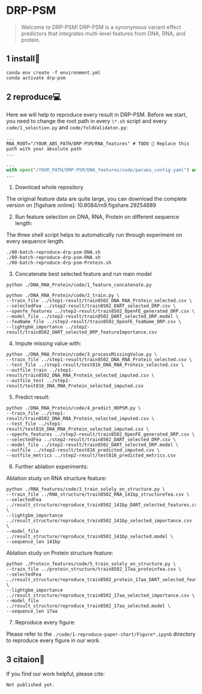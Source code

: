 # DRP-PSM


> Welcome to DRP-PSM! DRP-PSM is a synonymous variant effect predictors that integrates multi-level features from DNA, RNA, and protein.


## 1 install🔧

```shell
conda env create -f environment.yml
conda activate drp-psm
```


## 2 reproduce💻

Here we will help to reproduce every result in DRP-PSM.
Before we start, you need to change the root path in every `\*.sh` script and every `code/1_selection.py` and `code/foldValidaton.py`:

```shell
...
RNA_ROOT="/YOUR_ABS_PATH/DRP-PSM/RNA_features" # TODO 🚨 Replace this path with your absolute path
...
```


```python
...
with open("/YOUR_PATH/DRP-PSM/DNA_features/code/params_config.yaml") as f: # TODO 🚨 Replace this path as your absolute path
...
```

1. Download whole repository

The original feature data are quite large, you can download the complete version on [figshare online]: 10.6084/m9.figshare.29254889 



2. Run feature selection on DNA, RNA, Protein on different sequence length:

The three shell script helps to automatically run through experiment on every sequence length.

```shell
./00-batch-reproduce-drp-psm-DNA.sh
./00-batch-reproduce-drp-psm-RNA.sh
./00-batch-reproduce-drp-psm-Protein.sh
```

3. Concatenate best selected feature and run main model

```shell
python ./DNA_RNA_Protein/code/1_feature_concatenate.py

python ./DNA_RNA_Protein/code/2_train.py \
--train_file ../step1-result/train8502_DNA_RNA_Protein_selected.csv \
--selectedFea ../step2-result/train8502_DART_selected_DRP.csv \
--openfe_features ../step2-result/train8502_OpenFE_generated_DRP.csv \
--model_file ../step2-result/train8502_DART_selected_DRP.model \
--feaName_file ../step2-result/train8502_OpenFE_feaName_DRP.csv \
--lightgbm_importance ../step2-result/train8502_DART_selected_DRP_featureImportance.csv
```

4. Impute missing value with:

```shell
python ./DNA_RNA_Protein/code/3_processMissingValue.py \
--train_file ../step1-result/train8502_DNA_RNA_Protein_selected.csv \
--test_file ../step1-result/test816_DNA_RNA_Protein_selected.csv \
--outfile_train ../step1-result/train8502_DNA_RNA_Protein_selected_imputed.csv \
--outfile_test ../step1-result/test816_DNA_RNA_Protein_selected_imputed.csv
```

5. Predict result:

```shell
python ./DNA_RNA_Protein/code/4_predict_HDPSM.py \
--train_file ../step1-result/train8502_DNA_RNA_Protein_selected_imputed.csv \
--test_file ../step1-result/test816_DNA_RNA_Protein_selected_imputed.csv \
--openfe_features ../step2-result/train8502_OpenFE_generated_DRP.csv \
--selectedFea ../step2-result/train8502_DART_selected_DRP.csv \
--model_file ../step2-result/train8502_DART_selected_DRP.model \
--outfile ../step2-result/test816_predicted_imputed.csv \
--outfile_metrics ../step2-result/test816_predicted_metrics.csv
```

6. Further ablation experiments:

Ablation study on RNA structure feature:

```shell
python ./RNA_features/code/3_train_solely_on_structure.py \
--train_file ../RNA_structure/train8502_RNA_141bp_structurefea.csv \
--selectedFea ../result_structure/reproduce_train8502_141bp_DART_selected_features.csv \
--lightgbm_importance ../result_structure/reproduce_train8502_141bp_selected_importance.csv \
--model_file ../result_structure/reproduce_train8502_141bp_selected.model \
--sequence_len 141bp
```

Ablation study on Protein structure feature:

```shell
python ./Protein_features/code/5_train_solely_on_structure.py \
--train_file ../protein_structure/train8502_17aa_proteinfea.csv \
--selectedFea ../result_structure/reproduce_train8502_protein_17aa_DART_selected_features.csv \
--lightgbm_importance ../result_structure/reproduce_train8502_17aa_selected_importance.csv \
--model_file ../result_structure/reproduce_train8502_17aa_selected.model \
--sequence_len 17aa

```

7. Reproduce every figure:

Please refer to the `./code/1-reproduce-paper-chart/Figure*.ipynb` directory to reproduce every figure in our work.


## 3 citaion📃

If you find our work helpful, please cite:

```
Not published yet.
```
